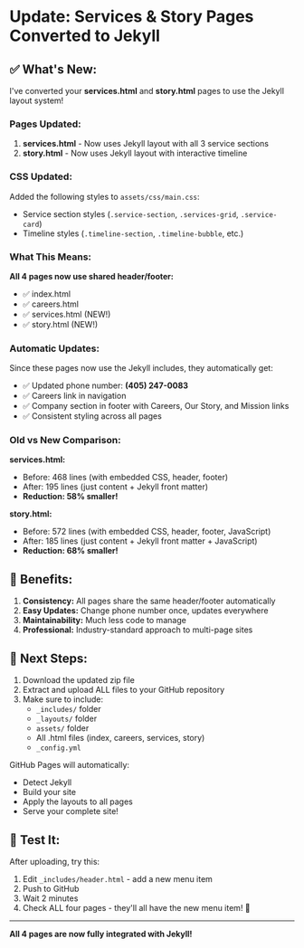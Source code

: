 # Update: Services & Story Pages Converted to Jekyll

## ✅ What's New:

I've converted your **services.html** and **story.html** pages to use the Jekyll layout system!

### Pages Updated:
1. **services.html** - Now uses Jekyll layout with all 3 service sections
2. **story.html** - Now uses Jekyll layout with interactive timeline

### CSS Updated:
Added the following styles to `assets/css/main.css`:
- Service section styles (`.service-section`, `.services-grid`, `.service-card`)
- Timeline styles (`.timeline-section`, `.timeline-bubble`, etc.)

### What This Means:

**All 4 pages now use shared header/footer:**
- ✅ index.html
- ✅ careers.html  
- ✅ services.html (NEW!)
- ✅ story.html (NEW!)

### Automatic Updates:

Since these pages now use the Jekyll includes, they automatically get:
- ✅ Updated phone number: **(405) 247-0083**
- ✅ Careers link in navigation
- ✅ Company section in footer with Careers, Our Story, and Mission links
- ✅ Consistent styling across all pages

### Old vs New Comparison:

**services.html:**
- Before: 468 lines (with embedded CSS, header, footer)
- After: 195 lines (just content + Jekyll front matter)
- **Reduction: 58% smaller!**

**story.html:**
- Before: 572 lines (with embedded CSS, header, footer, JavaScript)
- After: 185 lines (just content + Jekyll front matter + JavaScript)
- **Reduction: 68% smaller!**

## 🎯 Benefits:

1. **Consistency:** All pages share the same header/footer automatically
2. **Easy Updates:** Change phone number once, updates everywhere
3. **Maintainability:** Much less code to manage
4. **Professional:** Industry-standard approach to multi-page sites

## 🚀 Next Steps:

1. Download the updated zip file
2. Extract and upload ALL files to your GitHub repository
3. Make sure to include:
   - `_includes/` folder
   - `_layouts/` folder  
   - `assets/` folder
   - All .html files (index, careers, services, story)
   - `_config.yml`

GitHub Pages will automatically:
- Detect Jekyll
- Build your site
- Apply the layouts to all pages
- Serve your complete site!

## 🧪 Test It:

After uploading, try this:
1. Edit `_includes/header.html` - add a new menu item
2. Push to GitHub
3. Wait 2 minutes
4. Check ALL four pages - they'll all have the new menu item! 🎉

---

**All 4 pages are now fully integrated with Jekyll!**
